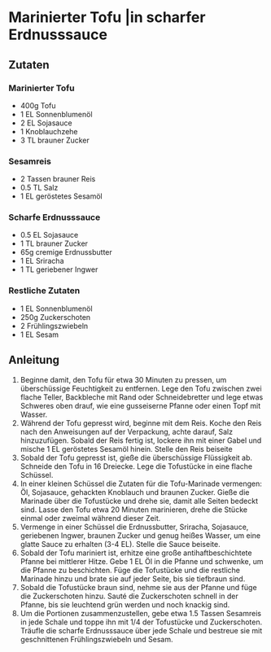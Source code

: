 # Marinierter Tofu |in scharfer Erdnusssauce
## Zutaten
### Marinierter Tofu
- 400g Tofu
- 1 EL Sonnenblumenöl
- 2 EL Sojasauce
- 1 Knoblauchzehe
- 3 TL brauner Zucker

### Sesamreis
- 2 Tassen brauner Reis
- 0.5 TL Salz
- 1 EL geröstetes Sesamöl

### Scharfe Erdnusssauce
- 0.5 EL Sojasauce
- 1 TL brauner Zucker
- 65g cremige Erdnussbutter
- 1 EL Sriracha
- 1 TL geriebener Ingwer

### Restliche Zutaten
- 1 EL Sonnenblumenöl
- 250g Zuckerschoten
- 2 Frühlingszwiebeln
- 1 EL Sesam

## Anleitung
1. Beginne damit, den Tofu für etwa 30 Minuten zu pressen, um überschüssige Feuchtigkeit zu entfernen. Lege den Tofu zwischen zwei flache Teller, Backbleche mit Rand oder Schneidebretter und lege etwas Schweres oben drauf, wie eine gusseiserne Pfanne oder einen Topf mit Wasser.
2. Während der Tofu gepresst wird, beginne mit dem Reis. Koche den Reis nach den Anweisungen auf der Verpackung, achte darauf, Salz hinzuzufügen. Sobald der Reis fertig ist, lockere ihn mit einer Gabel und mische 1 EL geröstetes Sesamöl hinein. Stelle den Reis beiseite
3. Sobald der Tofu gepresst ist, gieße die überschüssige Flüssigkeit ab. Schneide den Tofu in 16 Dreiecke. Lege die Tofustücke in eine flache Schüssel.
4. In einer kleinen Schüssel die Zutaten für die Tofu-Marinade vermengen: Öl, Sojasauce, gehackten Knoblauch und braunen Zucker. Gieße die Marinade über die Tofustücke und drehe sie, damit alle Seiten bedeckt sind. Lasse den Tofu etwa 20 Minuten marinieren, drehe die Stücke einmal oder zweimal während dieser Zeit.
5. Vermenge in einer Schüssel die Erdnussbutter, Sriracha, Sojasauce, geriebenen Ingwer, braunen Zucker und genug heißes Wasser, um eine glatte Sauce zu erhalten (3-4 EL). Stelle die Sauce beiseite.
6. Sobald der Tofu mariniert ist, erhitze eine große antihaftbeschichtete Pfanne bei mittlerer Hitze. Gebe 1 EL Öl in die Pfanne und schwenke, um die Pfanne zu beschichten. Füge die Tofustücke und die restliche Marinade hinzu und brate sie auf jeder Seite, bis sie tiefbraun sind.
7. Sobald die Tofustücke braun sind, nehme sie aus der Pfanne und füge die Zuckerschoten hinzu. Sauté die Zuckerschoten schnell in der Pfanne, bis sie leuchtend grün werden und noch knackig sind.
8. Um die Portionen zusammenzustellen, gebe etwa 1.5 Tassen Sesamreis in jede Schale und toppe ihn mit 1/4 der Tofustücke und Zuckerschoten. Träufle die scharfe Erdnusssauce über jede Schale und bestreue sie mit geschnittenen Frühlingszwiebeln und Sesam.
